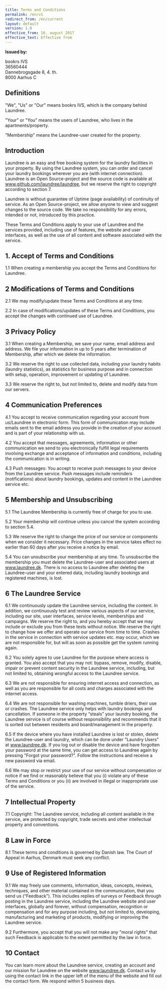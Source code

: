 ```yaml
---
title: Terms and Conditions
permalink: /en/v1
redirect_from: /en/current
layout: default
version: 1.0
effective_from: 16. august 2017
effective_text: Effective from
---
```


**Issued by:**

bookrs IVS<br />
36560444<br />
Dannebrogsgade 8, 4. th.<br />
8000 Aarhus C

## Definitions

"We", "Us" or "Our" means bookrs IVS, which is the company behind Laundree.

"Your" or "You" means the users of Laundree, who lives in the apartments/property.

"Membership" means the Laundree-user created for the property.


## Introduction

Laundree is an easy and free booking system for the laundry facilities in your property. By using the Laundree system, you can order and cancel your laundry bookings wherever you are (with internet connection). Laundree is an Open Source-project and the source code is available at www.github.com/laundree/laundree, but we reserve the right to copyright according to section 7.

Laundree is without guarantee of Uptime (page availability) of continuity of service. As an Open Source-project, we allow anyone to view and suggest changes to the source code. We take no responsibility for any errors, intended or not, introduced by this practice.

These Terms and Conditions apply to your use of Laundree and the services provided, including use of features, the website and user interfaces, as well as the use of all content and software associated with the service.

## 1. Accept of Terms and Conditions

1.1 When creating a membership you accept the Terms and Conditions for Laundree.

## 2 Modifications of Terms and Conditions

2.1 We may modify/update these Terms and Conditions at any time.

2.2 In case of modifications/updates of these Terms and Conditions, you accept the changes with continued use of Laundree.

## 3 Privacy Policy

3.1 When creating a Membership, we save your name, email address and address. We file your information in up to 5 years after termination of Membership, after which we delete the information.

3.2 We reserve the right to use collected data, including your laundry habits (laundry statistics), as statistics for business purpose and in connection with setup, operation, improvement or updating of Laundree.

3.3 We reserve the right to, but not limited to, delete and modify data from our servers.

## 4 Communication Preferences

4.1 You accept to receive communication regarding your account from us/Laundree in electronic form. This form of communication may include emails sent to the email address you provide in the creation of your account and is part of your relationship with us.

4.2 You accept that messages, agreements, information or other communication we send to you electronically fulfill legal requirements involving exchange and acceptance of information and conditions, including the communication is in writing.

4.3 Push messages: You accept to receive push messages to your device from the Laundree service. Push messages include reminders (notifications) about laundry bookings, updates and content in the Laundree service etc.

## 5 Membership and Unsubscribing

5.1 The Laundree Membership is currently free of charge for you to use.

5.2 Your membership will continue unless you cancel the system according to section 5.4.

5.3 We reserve the right to change the price of our service or components when we consider it necessary. Price changes in the service takes effect no earlier than 60 days after you receive a notice by email.

5.4 You can unsubscribe your membership at any time. To unsubscribe the membership you must delete the Laundree-user and associated users at www.laundree.dk. There is no access to Laundree after deleting the Laundree-user and your entered data, including laundry bookings and registered machines, is lost.

## 6 The Laundree Service

6.1 We continuously update the Laundree service, including the content. In addition, we continuously test and review various aspects of our service, including our site, user interfaces, service levels, memberships and campaigns. We reserve the right to, and you hereby accept that we may include or exclude you from these tests without notice. We reserve the right to change how we offer and operate our service from time to time. Crashes in the service in connection with service updates etc. may occur, which we are not responsible for, but will as soon as possible get the system running again.

6.2 You solely agree to use Laundree for the purpose where access is granted. You also accept that you may not: bypass, remove, modify, disable, impair or prevent content security in the Laundree service, including, but not limited to, obtaining wrongful access to the Laundree service.

6.3 We are not responsible for ensuring internet access and connection, as well as you are responsible for all costs and charges associated with the internet access.

6.4 We are not responsible for washing machines, tumble driers, their use or crashes. The Laundree service only helps with laundry bookings and cancellation. If someone in the property “steals” your laundry booking, the Laundree service is of course without responsibility and recommends that it is sorted out between residents and board/management in the property.

6.5 If the device where you have installed Laundree is lost or stolen, delete the Laundree-user and laundry, which can be done under "Laundry Users" at www.laundree.dk. If you log out or disable the device and have forgotten your password at the same time, you can get access to Laundree again by pressing "Forgot your password?". Follow the instructions and receive a new password via email.

6.6 We may stop or restrict your use of our service without compensation or notice if we find or reasonably believe that you (i) violate any of these Terms and Conditions or you (ii) are involved in illegal or inappropriate use of the service.

## 7 Intellectual Property

7.1 Copyright: The Laundree service, including all content available in the service, are protected by copyright, trade secrets and other intellectual property and conventions.

## 8 Law in Force

8.1 These terms and conditions is governed by Danish law. The Court of Appeal in Aarhus, Denmark must seek any conflict.

## 9 Use of Registered Information  

9.1 We may freely use comments, information, ideas, concepts, reviews, techniques, and other material contained in the communication, that you send us (“Feedback”). This includes replies of surveys or Feedback through posting in the Laundree service, including the Laundree website and user interfaces, globally and forever, without compensation, recognition or compensation and for any purpose including, but not limited to, developing, manufacturing and marketing of products, modifying or improving the Laundree service.

9.2 Furthermore, you accept that you will not make any "moral rights" that such Feedback is applicable to the extent permitted by the law in force.

## 10 Contact

You can learn more about the Laundree service, creating an account and our mission for Laundree on the website www.laundree.dk. Contact us by using the contact link in the upper left of the menu of the website and fill out the contact form. We respond within 5 business days.
